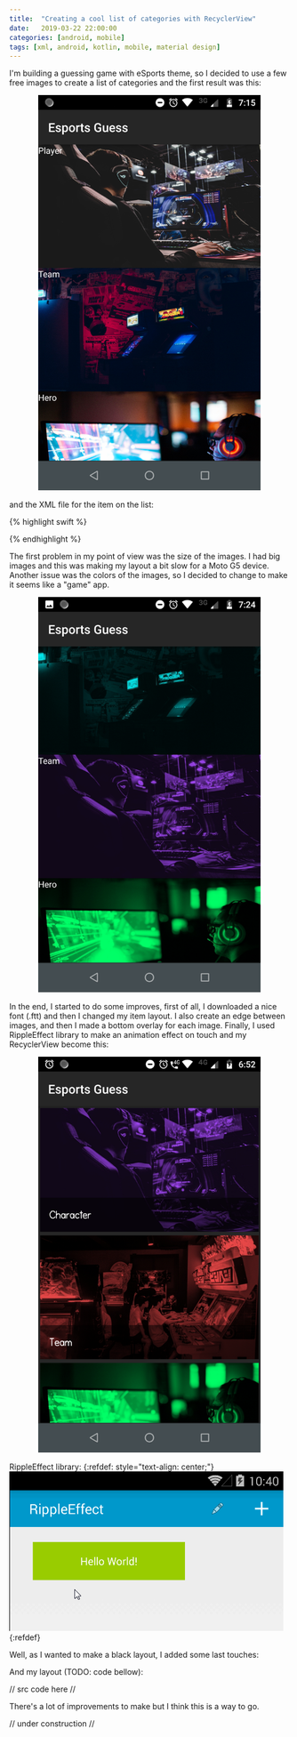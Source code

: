 ```yaml
---
title:  "Creating a cool list of categories with RecyclerView"
date:   2019-03-22 22:00:00
categories: [android, mobile]
tags: [xml, android, kotlin, mobile, material design]
---
```


I'm building a guessing game with eSports theme, so I decided to use a few free images to create a list of categories and the first result was this: 

 <div style="text-align:center"><img src="https://github.com/antoniosj/antoniosj.github.io/blob/master/images/posts/rv_1.png?raw=true" width="400px"/></div>
 

and the XML file for the item on the list:

{% highlight swift %}

<LinearLayout xmlns:android="http://schemas.android.com/apk/res/android"
              android:orientation="vertical"
              android:background="@drawable/team"
              android:id="@+id/item_category_background"
              android:layout_width="match_parent"
              android:scaleType="centerCrop"
              android:adjustViewBounds="true"
              android:layout_height="200dp">

   <TextView
            android:layout_width="match_parent"
            android:layout_height="wrap_content"
            android:textColor="@android:color/white"
            android:id="@+id/tv_category_title"
    />

</LinearLayout>

{% endhighlight %}

The first problem in my point of view was the size of the images. I had big images and this was making my layout a bit slow for a Moto G5 device. Another issue was the colors of the images, so I decided to change to make it seems like a "game" app.

 <div style="text-align:center"><img src="https://github.com/antoniosj/antoniosj.github.io/blob/master/images/posts/rv_2.png?raw=true" width="400px"/></div>

In the end, I started to do some improves, first of all, I downloaded a nice font (.ftt) and then I changed my item layout. I also create an edge between images, and then I made a bottom overlay for each image. Finally, I used RippleEffect library to make an animation effect on touch and my RecyclerView become this:   

<div style="text-align:center"><img src="https://github.com/antoniosj/antoniosj.github.io/blob/master/images/posts/rv_3.png?raw=true" width="400px"/></div>


RippleEffect library:
{:refdef: style="text-align: center;"}
![RippleEffect GIF](https://github.com/antoniosj/antoniosj.github.io/blob/master/images/posts/rippleeffect.gif?raw=true)
{:refdef}

Well, as I wanted to make a black layout, I added some last touches:  

And my layout (TODO: code bellow):


// src code here //

There's a lot of improvements to make but I think this is a way to go.  

// under construction //
